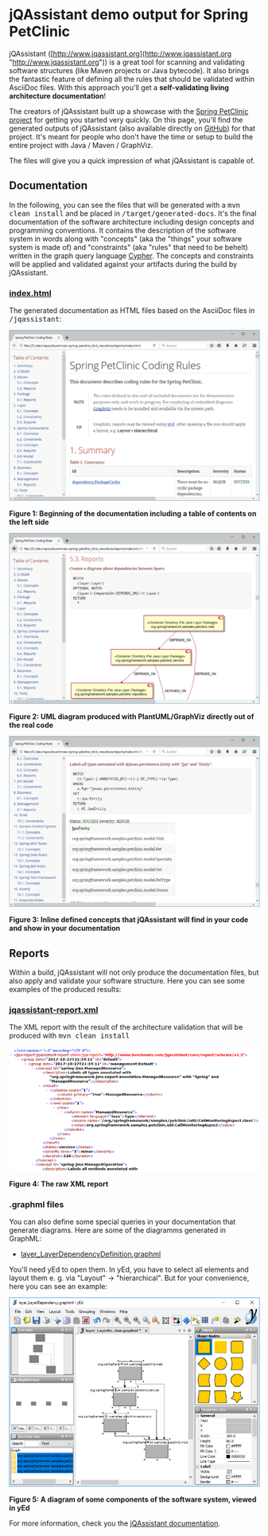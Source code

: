 # jQAssistant demo output for Spring PetClinic #
jQAssistant ([http://www.jqassistant.org](http://www.jqassistant.org "http://www.jqassistant.org")) is a great tool for scanning  and validating software structures (like Maven projects or Java bytecode). It also brings the fantastic feature of defining all the rules that should be validated within AsciiDoc files. With this approach you'll get a **self-validating living architecture documentation**!

The creators of jQAssistant built up a showcase with the [Spring PetClinic project](https://github.com/buschmais/spring-petclinic/) for getting you started very quickly. On this page, you'll find the generated outputs of jQAssistant (also available directly on [GitHub](https://github.com/buschmais/spring-petclinic/tree/master/docs)) for that project. It's meant for people who don't have the time or setup to build the entire project with Java / Maven / GraphViz. 

The files will give you a quick impression of what jQAssistant is capable of.

## Documentation

In the following, you can see the files that will be generated with a <tt>mvn clean install</tt> and be placed in <tt>/target/generated-docs</tt>. It's the final documentation of the software architecture including design concepts and programming conventions. It contains the description of the software system in words along with "concepts" (aka the "things" your software system is made of) and "constraints" (aka "rules" that need to be behelt) written in the graph query language [Cypher](https://neo4j.com/developer/cypher-query-language/). The concepts and constraints will be applied and validated against your artifacts during the build by jQAssistant.

### [index.html](documentation/index.html)
The generated documentation as HTML files based on the AsciiDoc files in <tt>/jqassistant</tt>:

![HTML-Documentation_1](screenshots/html-documentation-1.png)

**Figure 1: Beginning of the documentation including a table of contents on the left side**

    
![HTML-Documentation_2](screenshots/html-documentation-2.png)

**Figure 2: UML diagram produced with PlantUML/GraphViz directly out of the real code**


![HTML-Documentation_3](screenshots/html-documentation-3.png)

**Figure 3: Inline defined concepts that jQAssistant will find in your code and show in your documentation**

  
## Reports
Within a build, jQAssistant will not only produce the documentation files, but also apply and validate your software structure. Here you can see some examples of the produced results:

### [jqassistant-report.xml](reports/jqassistant-report.xml)
The XML report with the result of the architecture validation  that will be produced with <tt>mvn clean install</tt>
  

![XML-File](screenshots/xml-report.png)

**Figure 4: The raw XML report**


### .graphml files
You can also define some special queries in your documentation that generate diagrams. Here are some of the diagramms generated in GraphML:

* [layer_LayerDependencyDefinition.graphml](reports/graphml/layer_LayerDependencyDefinition.graphml)
  
You'll need yEd to open them. In yEd, you have to select all elements and layout them e. g. via "Layout" -> "hierarchical". But for your convenience, here you can see an example:  


![yEd-Editor](screenshots/yed-graphml.png)

**Figure 5: A diagram of some components of the software system, viewed in yEd**


For more information, check you the [jQAssistant documentation](http://buschmais.github.io/jqassistant/doc/1.3.0/).
